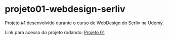 # projeto01-webdesign-serliv

Projeto #1 desenvolvido durante o curso de WebDesign do Serliv na Udemy.

Link para acesso do projeto rodando:
[Projeto 01](https://projeto01-serliv-webdesign-53nsdou9d-marchingbeagle.vercel.app/)
